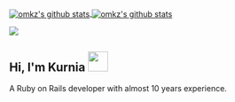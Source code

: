 <a href="https://github.com/omkz">
  <img align="center" src="https://github-readme-stats.vercel.app/api/top-langs/?username=omkz&theme=react&layout=compact" alt="omkz's github stats"/>
</a>

<a href="https://github.com/omkz">
 <img align="center" src="https://github-readme-stats.vercel.app/api?username=omkz&show_icons=true&theme=react&line_height=20" alt="omkz's github stats"/>
</a>

![](https://komarev.com/ghpvc/?username=omkz&style=flat-square)


## Hi, I'm Kurnia <img src="https://user-images.githubusercontent.com/10743728/100195412-e2ca3780-2f29-11eb-98b0-26af8496f704.gif" width="36px" /> 
A Ruby on Rails developer with almost 10 years experience.
